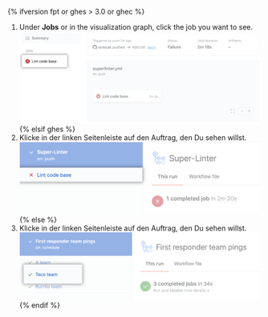 {% ifversion fpt or ghes > 3.0 or ghec %}
1. Under **Jobs** or in the visualization graph, click the job you want to see. ![Lint code base job](/assets/images/help/repository/superlinter-lint-code-base-job-updated.png)
{% elsif ghes %}
1. Klicke in der linken Seitenleiste auf den Auftrag, den Du sehen willst. ![Lint code base job](/assets/images/help/repository/superlinter-lint-code-base-job.png)
{% else %}
1. Klicke in der linken Seitenleiste auf den Auftrag, den Du sehen willst. ![Select a workflow job](/assets/images/help/repository/workflow-job.png)
{% endif %}
